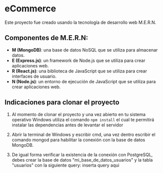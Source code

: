 # eCommerce 

Este proyecto fue creado usando la tecnología de desarrollo web M.E.R.N.

## Componentes de M.E.R.N: 

- **M (MongoDB)**: una base de datos NoSQL que se utiliza para almacenar datos. 
- **E (Express.js)**: un framework de Node.js que se utiliza para crear aplicaciones web. 
- **R (React.js)**: una biblioteca de JavaScript que se utiliza para crear interfaces de usuario. 
- **N (Node.js)**: un entorno de ejecución de JavaScript que se utiliza para crear aplicaciones web.

## Indicaciones para clonar el proyecto

1. Al momento de clonar el proyecto y una vez abierto en tu sistema operativo Windows utiliza el comando
<code>npm install</code> el cual te permitirá instalar las dependencias antes de levantar el servidor

2. Abrir la terminal de Windows y escribir cmd, una vez dentro escribir el comando mongod para habilitar la conexión con
la base de datos MongoDB.

3. De igual forma verificar la existencia de la conexión con PostgreSQL, debes crear la base de datos "mi_base_de_datos_usuarios" y la tabla "usuarios" con la siguiente query: inserta query aqui